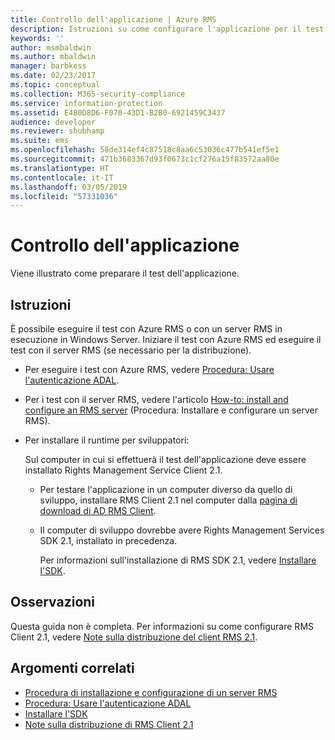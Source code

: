 ```yaml
---
title: Controllo dell'applicazione | Azure RMS
description: Istruzioni su come configurare l'applicazione per il test.
keywords: ''
author: msmbaldwin
ms.author: mbaldwin
manager: barbkess
ms.date: 02/23/2017
ms.topic: conceptual
ms.collection: M365-security-compliance
ms.service: information-protection
ms.assetid: E480D8D6-F070-43D1-B2B0-6921459C3437
audience: developer
ms.reviewer: shubhamp
ms.suite: ems
ms.openlocfilehash: 58de314ef4c87518c8aa6c53036c477b541ef5e1
ms.sourcegitcommit: 471b3683367d93f0673c1cf276a15f83572aa80e
ms.translationtype: HT
ms.contentlocale: it-IT
ms.lasthandoff: 03/05/2019
ms.locfileid: "57331036"
---
```

# <a name="testing-your-application"></a>Controllo dell'applicazione

Viene illustrato come preparare il test dell'applicazione.

## <a name="instructions"></a>Istruzioni

È possibile eseguire il test con Azure RMS o con un server RMS in esecuzione in Windows Server.  Iniziare il test con Azure RMS ed eseguire il test con il server RMS (se necessario per la distribuzione).

- Per eseguire i test con Azure RMS, vedere [Procedura: Usare l'autenticazione ADAL](how-to-use-adal-authentication.md).
- Per i test con il server RMS, vedere l'articolo [How-to: install and configure an RMS server](how-to-install-and-configure-an-rms-server.md) (Procedura: Installare e configurare un server RMS).
- Per installare il runtime per sviluppatori:

   Sul computer in cui si effettuerà il test dell'applicazione deve essere installato Rights Management Service Client 2.1.
  - Per testare l'applicazione in un computer diverso da quello di sviluppo, installare RMS Client 2.1 nel computer dalla [pagina di download di AD RMS Client](https://www.microsoft.com/download/details.aspx?id=38396).
  - Il computer di sviluppo dovrebbe avere Rights Management Services SDK 2.1, installato in precedenza.

    Per informazioni sull'installazione di RMS SDK 2.1, vedere [Installare l'SDK](install-the-rms-sdk.md).

## <a name="remarks"></a>Osservazioni

Questa guida non è completa. Per informazioni su come configurare RMS Client 2.1, vedere [Note sulla distribuzione del client RMS 2.1](https://technet.microsoft.com/library/jj159267(WS.10).aspx).

## <a name="related-topics"></a>Argomenti correlati

* [Procedura di installazione e configurazione di un server RMS](how-to-install-and-configure-an-rms-server.md)
* [Procedura: Usare l'autenticazione ADAL](how-to-use-adal-authentication.md)
* [Installare l'SDK](install-the-rms-sdk.md)
* [Note sulla distribuzione di RMS Client 2.1](https://technet.microsoft.com/library/jj159267(WS.10).aspx)

